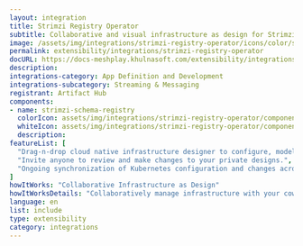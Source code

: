 ```yaml
---
layout: integration
title: Strimzi Registry Operator
subtitle: Collaborative and visual infrastructure as design for Strimzi Registry Operator
image: /assets/img/integrations/strimzi-registry-operator/icons/color/strimzi-registry-operator-color.svg
permalink: extensibility/integrations/strimzi-registry-operator
docURL: https://docs-meshplay.khulnasoft.com/extensibility/integrations/strimzi-registry-operator
description: 
integrations-category: App Definition and Development
integrations-subcategory: Streaming & Messaging
registrant: Artifact Hub
components: 
- name: strimzi-schema-registry
  colorIcon: assets/img/integrations/strimzi-registry-operator/components/strimzi-schema-registry/icons/color/strimzi-schema-registry-color.svg
  whiteIcon: assets/img/integrations/strimzi-registry-operator/components/strimzi-schema-registry/icons/white/strimzi-schema-registry-white.svg
  description: 
featureList: [
  "Drag-n-drop cloud native infrastructure designer to configure, model, and deploy your workloads.",
  "Invite anyone to review and make changes to your private designs.",
  "Ongoing synchronization of Kubernetes configuration and changes across any number of clusters."
]
howItWorks: "Collaborative Infrastructure as Design"
howItWorksDetails: "Collaboratively manage infrastructure with your coworkers synchronously sharing the same designs."
language: en
list: include
type: extensibility
category: integrations
---
```

